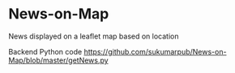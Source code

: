 News-on-Map
===========

News displayed on a leaflet map based on location

Backend Python code https://github.com/sukumarpub/News-on-Map/blob/master/getNews.py
